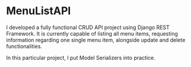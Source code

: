 # MenuListAPI
I developed a fully functional CRUD API project using Django REST Framework. It is currently capable of listing all menu items, requesting information regarding one single menu item, alongside update and delete functionalities.

In this particular project, I put Model Serializers into practice.
